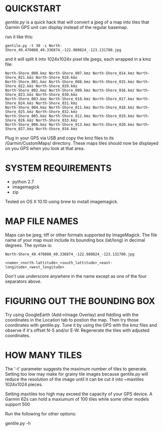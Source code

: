 QUICKSTART
==========

*gentile.py* is a quick hack that will convert a jpeg of a map into
tiles that Garmin GPS unit can display instead of the regular
basemap.  

run it like this:

    gentile.py -t 30 -i North-Shore_49.470808_49.336874_-122.980824_-123.131780.jpg   

and it will split it into 1024x1024x pixel tile jpegs, each wrapped in a kmz file:

    North-Shore_000.kmz	North-Shore_007.kmz	North-Shore_014.kmz	North-Shore_021.kmz	North-Shore_028.kmz
    North-Shore_001.kmz	North-Shore_008.kmz	North-Shore_015.kmz	North-Shore_022.kmz	North-Shore_029.kmz
    North-Shore_002.kmz	North-Shore_009.kmz	North-Shore_016.kmz	North-Shore_023.kmz	North-Shore_030.kmz
    North-Shore_003.kmz	North-Shore_010.kmz	North-Shore_017.kmz	North-Shore_024.kmz	North-Shore_031.kmz
    North-Shore_004.kmz	North-Shore_011.kmz	North-Shore_018.kmz	North-Shore_025.kmz	North-Shore_032.kmz
    North-Shore_005.kmz	North-Shore_012.kmz	North-Shore_019.kmz	North-Shore_026.kmz	North-Shore_033.kmz
    North-Shore_006.kmz	North-Shore_013.kmz	North-Shore_020.kmz	North-Shore_027.kmz	North-Shore_034.kmz

Plug in your GPS via USB and copy the kmz files to its /Garmin/CustomMaps/ directory.  These maps tiles should now be 
displayed on you GPS when you look at that area.

SYSTEM REQUIREMENTS
===================

* python 2.7
* imagemagick
* zip

Tested on OS X 10.10 using brew to install imagemagick.  

MAP FILE NAMES
==============

Maps can be jpeg, tiff or other formats supported by ImageMagick. The
file name of your map must include its bounding box (lat/long) in
decimal degrees. The syntax is:
  
    North-Shore_49.470808_49.336874_-122.980824_-123.131780.jpg   

    <name>_<north-lattitude>_<south_lattitude>_<east-longitude>_<west_longitude>

Don't use underscore anywhere in the name except as one of the four separators above. 


FIGURING OUT THE BOUNDING BOX
=============================

Try using GoogleEarth (Add->Image Overlay) and fiddling with the
coordinates in the Location tab to postion the map.  Then try those
coordinates with gentile.py.  Tune it by using the GPS with the kmz
files and observe if it's offset N-S and/or E-W.  Regenerate the tiles
with adjusted coordinates.

HOW MANY TILES
==============

The '-t' parameter suggests the maximum number of tiles to
generate. Setting too low may make for grainy tile images because
gentile.py will reduce the resolution of the image until it can be cut
it into ~maxtiles 1024x1024 pieces.

Setting maxtiles too high may exceed the capacity of your GPS device.  A
Garmin 62s can hold a maxiumum of 100 tiles while some other models support 500

Run the following for other options:
  
   gentile.py -h
